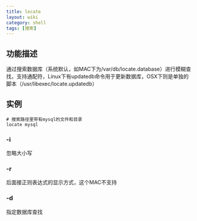 ```yaml
---
title: locate
layout: wiki
category: shell
tags: [搜索]
---
```


## 功能描述

通过搜索数据库（系统默认，如MAC下为/var/db/locate.database）进行模糊查找，支持通配符，Linux下有updatedb命令用于更新数据库，OSX下则是单独的脚本（/usr/libexec/locate.updatedb）

## 实例

~~~
# 搜索路径里带有mysql的文件和目录
locate mysql
~~~

### -i

忽略大小写

### -r

后面接正则表达式的显示方式，这个MAC不支持

### -d

指定数据库查找